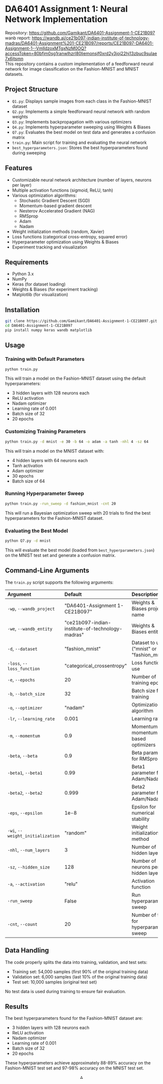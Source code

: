 # DA6401 Assignment 1: Neural Network Implementation

Repository: https://github.com/Gamikant/DA6401-Assignment-1-CE21B097 \
wanb report: https://wandb.ai/ce21b097-indian-institute-of-technology-madras/DA6401-Assignment%201-CE21B097/reports/CE21B097-DA6401-Assignment-1--VmlldzoxMTgxNzM0OQ?accessToken=80bfjm0sg1ranwlhzrl80liemonsjf0xrd2y3joj22hj13zbuc9sulae7x6jtsmn \
This repository contains a custom implementation of a feedforward neural network for image classification on the Fashion-MNIST and MNIST datasets.

## Project Structure

- `Q1.py`: Displays sample images from each class in the Fashion-MNIST dataset
- `Q2.py`: Implements a simple feedforward neural network with random weights
- `Q3.py`: Implements backpropagation with various optimizers
- `Q4.py`: Implements hyperparameter sweeping using Weights \& Biases
- `Q7.py`: Evaluates the best model on test data and generates a confusion matrix
- `train.py`: Main script for training and evaluating the neural network
- `best_hyperparameters.json`: Stores the best hyperparameters found during sweeping


## Features

- Customizable neural network architecture (number of layers, neurons per layer)
- Multiple activation functions (sigmoid, ReLU, tanh)
- Various optimization algorithms:
    - Stochastic Gradient Descent (SGD)
    - Momentum-based gradient descent
    - Nesterov Accelerated Gradient (NAG)
    - RMSprop
    - Adam
    - Nadam
- Weight initialization methods (random, Xavier)
- Loss functions (categorical cross-entropy, squared error)
- Hyperparameter optimization using Weights \& Biases
- Experiment tracking and visualization


## Requirements

- Python 3.x
- NumPy
- Keras (for dataset loading)
- Weights \& Biases (for experiment tracking)
- Matplotlib (for visualization)


## Installation

```bash
git clone https://github.com/Gamikant/DA6401-Assignment-1-CE21B097.git
cd DA6401-Assignment-1-CE21B097
pip install numpy keras wandb matplotlib
```


## Usage

### Training with Default Parameters

```bash
python train.py
```

This will train a model on the Fashion-MNIST dataset using the default hyperparameters:

- 3 hidden layers with 128 neurons each
- ReLU activation
- Nadam optimizer
- Learning rate of 0.001
- Batch size of 32
- 20 epochs


### Customizing Training Parameters

```bash
python train.py -d mnist -e 30 -b 64 -o adam -a tanh -nhl 4 -sz 64
```

This will train a model on the MNIST dataset with:

- 4 hidden layers with 64 neurons each
- Tanh activation
- Adam optimizer
- 30 epochs
- Batch size of 64


### Running Hyperparameter Sweep

```bash
python train.py -run_sweep -d fashion_mnist -cnt 20
```

This will run a Bayesian optimization sweep with 20 trials to find the best hyperparameters for the Fashion-MNIST dataset.

### Evaluating the Best Model

```bash
python Q7.py -d mnist
```

This will evaluate the best model (loaded from `best_hyperparameters.json`) on the MNIST test set and generate a confusion matrix.

## Command-Line Arguments

The `train.py` script supports the following arguments:


| Argument | Default | Description |
| :-- | :-- | :-- |
| `-wp`, `--wandb_project` | "DA6401-Assignment 1-CE21B097" | Weights \& Biases project name |
| `-we`, `--wandb_entity` | "ce21b097-indian-institute-of-technology-madras" | Weights \& Biases entity |
| `-d`, `--dataset` | "fashion_mnist" | Dataset to use ("mnist" or "fashion_mnist") |
| `-loss`, `--loss_function` | "categorical_crossentropy" | Loss function to use |
| `-e`, `--epochs` | 20 | Number of training epochs |
| `-b`, `--batch_size` | 32 | Batch size for training |
| `-o`, `--optimizer` | "nadam" | Optimization algorithm |
| `-lr`, `--learning_rate` | 0.001 | Learning rate |
| `-m`, `--momentum` | 0.9 | Momentum for momentum-based optimizers |
| `-beta`, `--beta` | 0.9 | Beta parameter for RMSprop |
| `-beta1`, `--beta1` | 0.99 | Beta1 parameter for Adam/Nadam |
| `-beta2`, `--beta2` | 0.999 | Beta2 parameter for Adam/Nadam |
| `-eps`, `--epsilon` | 1e-8 | Epsilon for numerical stability |
| `-wi`, `--weight_initialization` | "random" | Weight initialization method |
| `-nhl`, `--num_layers` | 3 | Number of hidden layers |
| `-sz`, `--hidden_size` | 128 | Number of neurons per hidden layer |
| `-a`, `--activation` | "relu" | Activation function |
| `-run_sweep` | False | Run hyperparameter sweep |
| `-cnt`, `--count` | 20 | Number of trials for hyperparameter sweep |

## Data Handling

The code properly splits the data into training, validation, and test sets:

- Training set: 54,000 samples (first 90% of the original training data)
- Validation set: 6,000 samples (last 10% of the original training data)
- Test set: 10,000 samples (original test set)

No test data is used during training to ensure fair evaluation.

## Results

The best hyperparameters found for the Fashion-MNIST dataset are:

- 3 hidden layers with 128 neurons each
- ReLU activation
- Nadam optimizer
- Learning rate of 0.001
- Batch size of 32
- 20 epochs

These hyperparameters achieve approximately 88-89% accuracy on the Fashion-MNIST test set and 97-98% accuracy on the MNIST test set.

<div style="text-align: center">⁂</div>

[^1]: https://ppl-ai-file-upload.s3.amazonaws.com/web/direct-files/50027824/6134e699-4da2-4080-a0d4-abe52a7b5b78/CE21B097-DA6401-Assignment-1-_-DA6401-Assignment-1-CE21B097-Weights-Biases.pdf

[^2]: https://ppl-ai-file-upload.s3.amazonaws.com/web/direct-files/50027824/6ea1a0cc-7293-4158-95c4-f440ae4e5d2a/Q1.py

[^3]: https://ppl-ai-file-upload.s3.amazonaws.com/web/direct-files/50027824/fff15d59-c9c8-4802-ad0b-85cfed20120b/Q2.py

[^4]: https://ppl-ai-file-upload.s3.amazonaws.com/web/direct-files/50027824/c507d093-7c31-44a5-a3ac-24a79041eeda/Q7.py

[^5]: https://ppl-ai-file-upload.s3.amazonaws.com/web/direct-files/50027824/5fccc976-eeb0-4ec3-bb71-50bb78a3a2b9/best_hyperparameters.json

[^6]: https://ppl-ai-file-upload.s3.amazonaws.com/web/direct-files/50027824/77ce21ab-f606-4270-aa1b-17e7669f8ff3/Q3.py

[^7]: https://ppl-ai-file-upload.s3.amazonaws.com/web/direct-files/50027824/c01f3cbd-68dc-434d-8c82-6690bc874b05/Q4.py

[^8]: https://ppl-ai-file-upload.s3.amazonaws.com/web/direct-files/50027824/53908220-337e-43a7-9a6e-69391032a5fa/train.py

[^9]: https://github.com

